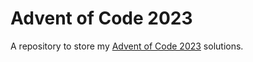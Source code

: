 # Advent of Code 2023

A repository to store my [Advent of Code 2023](https://adventofcode.com/2023/) solutions.